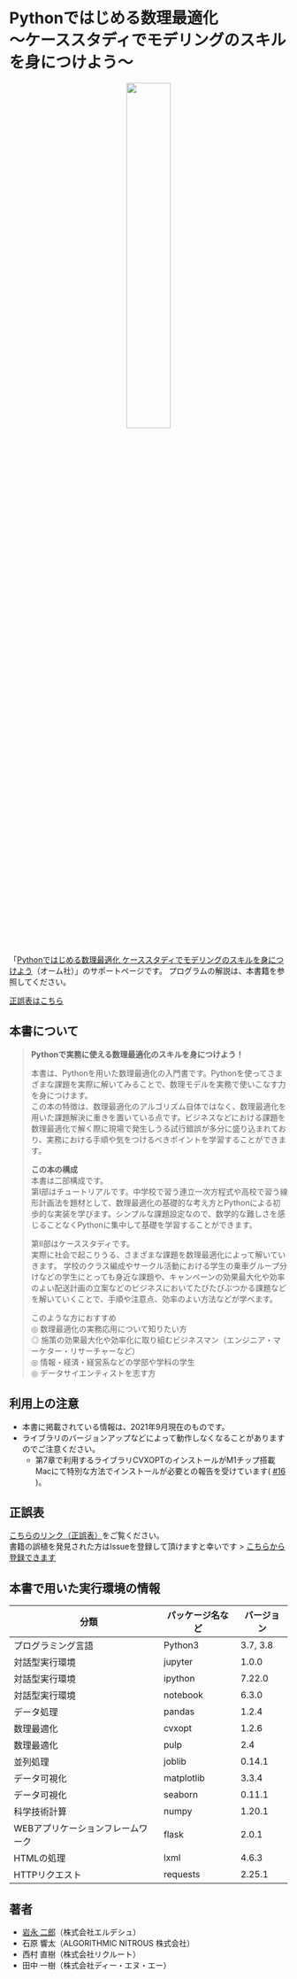 # Pythonではじめる数理最適化 <br/>〜ケーススタディでモデリングのスキルを身につけよう〜

<p align="center"><a href="https://www.ohmsha.co.jp/book/9784274227356/"><img width="40%" src="https://www.ohmsha.co.jp/Portals/0/book/small/978-4-274-22735-6.jpg" /></a></p>

「[Pythonではじめる数理最適化 ケーススタディでモデリングのスキルを身につけよう](https://www.ohmsha.co.jp/book/9784274227356/)（オーム社）」のサポートページです。
プログラムの解説は、本書籍を参照してください。

[正誤表はこちら](正誤表.md)


## 本書について

> **Pythonで実務に使える数理最適化のスキルを身につけよう！**
>   
> 本書は、Pythonを用いた数理最適化の入門書です。Pythonを使ってさまざまな課題を実際に解いてみることで、数理モデルを実務で使いこなす力を身につけます。  
> この本の特徴は、数理最適化のアルゴリズム自体ではなく、数理最適化を用いた課題解決に重きを置いている点です。ビジネスなどにおける課題を数理最適化で解く際に現場で発生しうる試行錯誤が多分に盛り込まれており、実務における手順や気をつけるべきポイントを学習することができます。  
>
> **この本の構成**  
> 本書は二部構成です。  
> 第I部はチュートリアルです。中学校で習う連立一次方程式や高校で習う線形計画法を題材として、数理最適化の基礎的な考え方とPythonによる初歩的な実装を学びます。シンプルな課題設定なので、数学的な難しさを感じることなくPythonに集中して基礎を学習することができます。
> 
> 第II部はケーススタディです。  
> 実際に社会で起こりうる、さまざまな課題を数理最適化によって解いていきます。
学校のクラス編成やサークル活動における学生の乗車グループ分けなどの学生にとっても身近な課題や、キャンペーンの効果最大化や効率のよい配送計画の立案などのビジネスにおいてたびたびぶつかる課題などを解いていくことで、手順や注意点、効率のよい方法などが学べます。
> 
> このような方におすすめ  
> ◎ 数理最適化の実務応用について知りたい方  
> ◎ 施策の効果最大化や効率化に取り組むビジネスマン（エンジニア・マーケター・リサーチャーなど）  
> ◎ 情報・経済・経営系などの学部や学科の学生  
> ◎ データサイエンティストを志す方


## 利用上の注意

- 本書に掲載されている情報は、2021年9月現在のものです。
- ライブラリのバージョンアップなどによって動作しなくなることがありますのでご注意ください。
  - 第7章で利用するライブラリCVXOPTのインストールがM1チップ搭載Macにて特別な方法でインストールが必要との報告を受けています( [#16](https://github.com/ohmsha/PyOptBook/issues/16) )。

## 正誤表

[こちらのリンク（正誤表）](正誤表.md)をご覧ください。  
書籍の誤植を発見された方はIssueを登録して頂けますと幸いです > [こちらから登録できます](https://github.com/ohmsha/PyOptBook/issues/new)


## 本書で用いた実行環境の情報

|　分類 | パッケージ名など | バージョン |
| ---- | ---- | ---- |
| プログラミング言語 | Python3 | 3.7, 3.8 |
| 対話型実行環境 | jupyter | 1.0.0 |
| 対話型実行環境 | ipython | 7.22.0 |
| 対話型実行環境 | notebook | 6.3.0 |
| データ処理 | pandas | 1.2.4 |
| 数理最適化 | cvxopt | 1.2.6 |
| 数理最適化 | pulp | 2.4 |
| 並列処理 | joblib | 0.14.1 |
| データ可視化 | matplotlib | 3.3.4 |
| データ可視化 | seaborn | 0.11.1 |
| 科学技術計算 | numpy | 1.20.1 |
| WEBアプリケーションフレームワーク | flask | 2.0.1 |
| HTMLの処理 | lxml | 4.6.3 |
| HTTPリクエスト | requests | 2.25.1 |


## 著者

- [岩永 二郎](https://erdos-the-book.com/index.php/iwanaga-jiro/)（株式会社エルデシュ）
- 石原 響太（ALGORITHMIC NITROUS 株式会社）
- 西村 直樹（株式会社リクルート）
- 田中 一樹（株式会社ディー・エヌ・エー）
